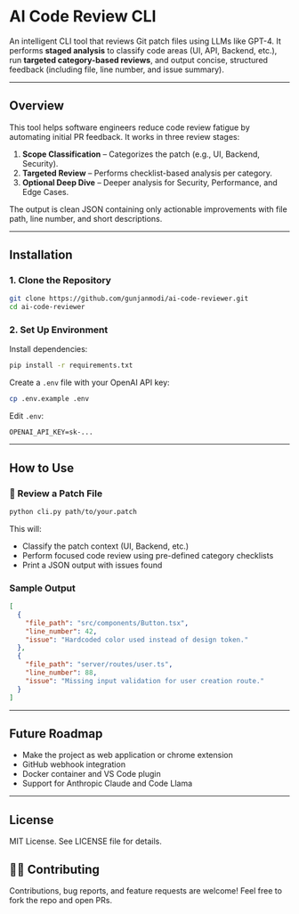 
# AI Code Review CLI

An intelligent CLI tool that reviews Git patch files using LLMs like GPT-4. It performs **staged analysis** to classify code areas (UI, API, Backend, etc.), run **targeted category-based reviews**, and output concise, structured feedback (including file, line number, and issue summary).

---

## Overview

This tool helps software engineers reduce code review fatigue by automating initial PR feedback. It works in three review stages:

1. **Scope Classification** – Categorizes the patch (e.g., UI, Backend, Security).
2. **Targeted Review** – Performs checklist-based analysis per category.
3. **Optional Deep Dive** – Deeper analysis for Security, Performance, and Edge Cases.

The output is clean JSON containing only actionable improvements with file path, line number, and short descriptions.

---

## Installation

### 1. Clone the Repository

```bash
git clone https://github.com/gunjanmodi/ai-code-reviewer.git
cd ai-code-reviewer
````

### 2. Set Up Environment

Install dependencies:

```bash
pip install -r requirements.txt
```

Create a `.env` file with your OpenAI API key:

```bash
cp .env.example .env
```

Edit `.env`:

```dotenv
OPENAI_API_KEY=sk-...
```

---

## How to Use

### 🔸 Review a Patch File

```bash
python cli.py path/to/your.patch
```

This will:

* Classify the patch context (UI, Backend, etc.)
* Perform focused code review using pre-defined category checklists
* Print a JSON output with issues found

### Sample Output

```json
[
  {
    "file_path": "src/components/Button.tsx",
    "line_number": 42,
    "issue": "Hardcoded color used instead of design token."
  },
  {
    "file_path": "server/routes/user.ts",
    "line_number": 88,
    "issue": "Missing input validation for user creation route."
  }
]
```

---

## Future Roadmap
* Make the project as web application or chrome extension
* GitHub webhook integration
* Docker container and VS Code plugin
* Support for Anthropic Claude and Code Llama

---

## License
MIT License. See LICENSE file for details.

## 🙋‍♂️ Contributing

Contributions, bug reports, and feature requests are welcome! Feel free to fork the repo and open PRs.